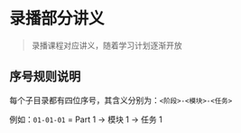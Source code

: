 # 录播部分讲义

> 录播课程对应讲义，随着学习计划逐渐开放

## 序号规则说明

每个子目录都有四位序号，其含义分别为：`<阶段>-<模块>-<任务>`

例如：`01-01-01` = Part 1 → 模块 1 → 任务 1
